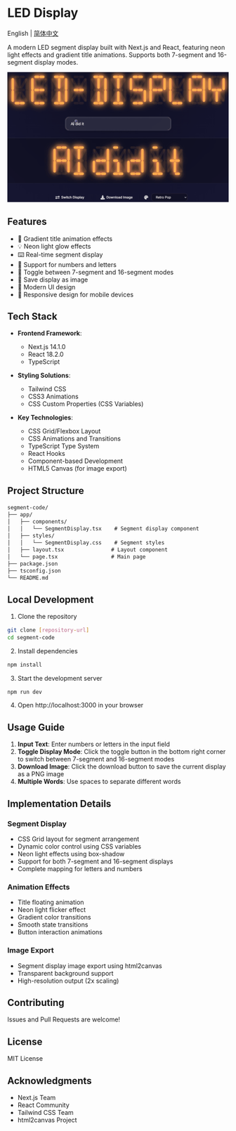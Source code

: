 # LED Display

English | [简体中文](./README.md)

A modern LED segment display built with Next.js and React, featuring neon light effects and gradient title animations. Supports both 7-segment and 16-segment display modes.

![LED Display Demo](demo.gif)

## Features

- 🌈 Gradient title animation effects
- 💡 Neon light glow effects
- ⌨️ Real-time segment display
- 🎯 Support for numbers and letters
- 🔄 Toggle between 7-segment and 16-segment modes
- 💾 Save display as image
- 🎨 Modern UI design
- 📱 Responsive design for mobile devices

## Tech Stack

- **Frontend Framework**:
  - Next.js 14.1.0
  - React 18.2.0
  - TypeScript

- **Styling Solutions**:
  - Tailwind CSS
  - CSS3 Animations
  - CSS Custom Properties (CSS Variables)

- **Key Technologies**:
  - CSS Grid/Flexbox Layout
  - CSS Animations and Transitions
  - TypeScript Type System
  - React Hooks
  - Component-based Development
  - HTML5 Canvas (for image export)

## Project Structure

```
segment-code/
├── app/
│   ├── components/
│   │   └── SegmentDisplay.tsx    # Segment display component
│   ├── styles/
│   │   └── SegmentDisplay.css    # Segment styles
│   ├── layout.tsx               # Layout component
│   └── page.tsx                 # Main page
├── package.json
├── tsconfig.json
└── README.md
```

## Local Development

1. Clone the repository
```bash
git clone [repository-url]
cd segment-code
```

2. Install dependencies
```bash
npm install
```

3. Start the development server
```bash
npm run dev
```

4. Open http://localhost:3000 in your browser

## Usage Guide

1. **Input Text**: Enter numbers or letters in the input field
2. **Toggle Display Mode**: Click the toggle button in the bottom right corner to switch between 7-segment and 16-segment modes
3. **Download Image**: Click the download button to save the current display as a PNG image
4. **Multiple Words**: Use spaces to separate different words

## Implementation Details

### Segment Display

- CSS Grid layout for segment arrangement
- Dynamic color control using CSS variables
- Neon light effects using box-shadow
- Support for both 7-segment and 16-segment displays
- Complete mapping for letters and numbers

### Animation Effects

- Title floating animation
- Neon light flicker effect
- Gradient color transitions
- Smooth state transitions
- Button interaction animations

### Image Export

- Segment display image export using html2canvas
- Transparent background support
- High-resolution output (2x scaling)

## Contributing

Issues and Pull Requests are welcome!

## License

MIT License

## Acknowledgments

- Next.js Team
- React Community
- Tailwind CSS Team
- html2canvas Project 